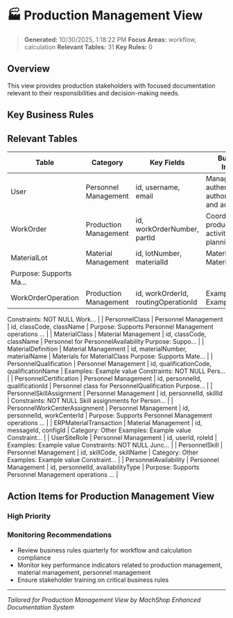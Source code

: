 # 🏭 Production Management View

> **Generated:** 10/30/2025, 1:18:22 PM
> **Focus Areas:** workflow, calculation
> **Relevant Tables:** 31
> **Key Rules:** 0

## Overview

This view provides production stakeholders with focused documentation relevant to their responsibilities and decision-making needs.

## Key Business Rules



## Relevant Tables

| Table | Category | Key Fields | Business Impact |
|-------|----------|------------|-----------------|
| User | Personnel Management | id, username, email | Manages user authentication, authorization, and ac... |
| WorkOrder | Production Management | id, workOrderNumber, partId | Coordinates all production activities from plannin... |
| MaterialLot | Material Management | id, lotNumber, materialId | Material for MaterialProperty
Purpose: Supports Ma... |
| WorkOrderOperation | Production Management | id, workOrderId, routingOperationId | Examples: Example value
Constraints: NOT NULL
Work... |
| PersonnelClass | Personnel Management | id, classCode, className | Purpose: Supports Personnel Management operations ... |
| MaterialClass | Material Management | id, classCode, className | Personnel for PersonnelAvailability
Purpose: Suppo... |
| MaterialDefinition | Material Management | id, materialNumber, materialName | Materials for MaterialClass
Purpose: Supports Mate... |
| PersonnelQualification | Personnel Management | id, qualificationCode, qualificationName | Examples: Example value
Constraints: NOT NULL
Pers... |
| PersonnelCertification | Personnel Management | id, personnelId, qualificationId | Personnel class for PersonnelQualification
Purpose... |
| PersonnelSkillAssignment | Personnel Management | id, personnelId, skillId | Constraints: NOT NULL
Skill assignments for Person... |
| PersonnelWorkCenterAssignment | Personnel Management | id, personnelId, workCenterId | Purpose: Supports Personnel Management operations ... |
| ERPMaterialTransaction | Material Management | id, messageId, configId | Category: Other
Examples: Example value
Constraint... |
| UserSiteRole | Personnel Management | id, userId, roleId | Examples: Example value
Constraints: NOT NULL
Junc... |
| PersonnelSkill | Personnel Management | id, skillCode, skillName | Category: Other
Examples: Example value
Constraint... |
| PersonnelAvailability | Personnel Management | id, personnelId, availabilityType | Purpose: Supports Personnel Management operations ... |

## Action Items for Production Management View

### High Priority


### Monitoring Recommendations
- Review business rules quarterly for workflow and calculation compliance
- Monitor key performance indicators related to production management, material management, personnel management
- Ensure stakeholder training on critical business rules

---

*Tailored for Production Management View by MachShop Enhanced Documentation System*